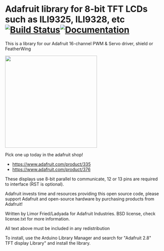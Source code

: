 # Adafruit library for 8-bit TFT LCDs such as ILI9325, ILI9328, etc [![Build Status](https://github.com/adafruit/TFTLCD-Library/workflows/Arduino%20Library%20CI/badge.svg)](https://github.com/adafruit/TFTLCD-Library/actions)[![Documentation](https://github.com/adafruit/ci-arduino/blob/master/assets/doxygen_badge.svg)](http://adafruit.github.io/TFTLCD-Library/html/index.html)

This is a library for our Adafruit 16-channel PWM & Servo driver, shield or FeatherWing

<a href="https://www.adafruit.com/products/335"><img src="assets/image.jpg" height="300"/></a>

Pick one up today in the adafruit shop!
  * https://www.adafruit.com/product/335
  * https://www.adafruit.com/product/376

These displays use 8-bit parallel to communicate, 12 or 13 pins are required to interface (RST is optional).

Adafruit invests time and resources providing this open source code, please support Adafruit and open-source hardware by purchasing products from Adafruit!

Written by Limor Fried/Ladyada for Adafruit Industries. BSD license, check license.txt for more information. 

All text above must be included in any redistribution

To install, use the Arduino Library Manager and search for "Adafruit 2.8" TFT display Library" and install the library.
